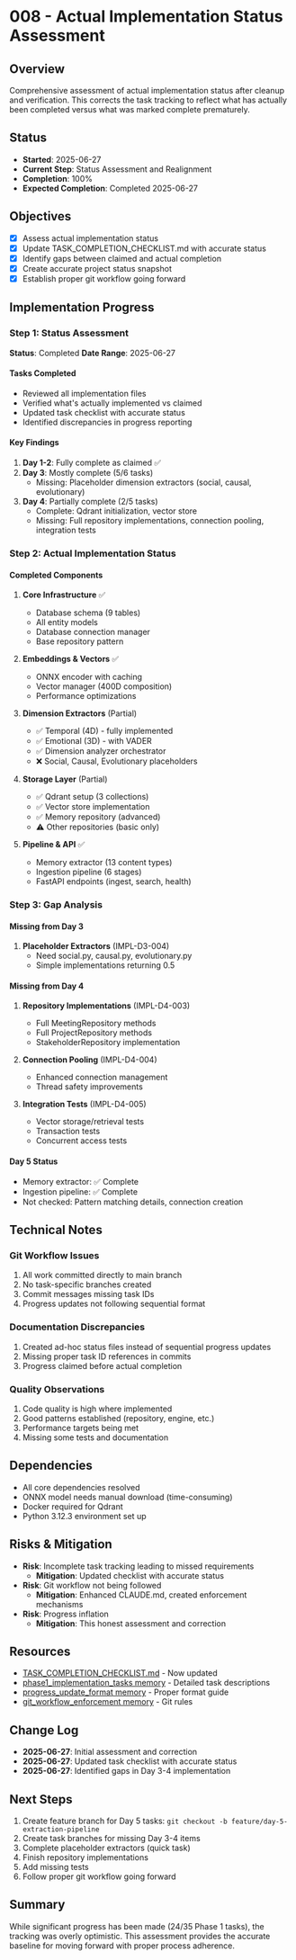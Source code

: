 # 008 - Actual Implementation Status Assessment

## Overview
Comprehensive assessment of actual implementation status after cleanup and verification. This corrects the task tracking to reflect what has actually been completed versus what was marked complete prematurely.

## Status
- **Started**: 2025-06-27
- **Current Step**: Status Assessment and Realignment
- **Completion**: 100%
- **Expected Completion**: Completed 2025-06-27

## Objectives
- [x] Assess actual implementation status
- [x] Update TASK_COMPLETION_CHECKLIST.md with accurate status
- [x] Identify gaps between claimed and actual completion
- [x] Create accurate project status snapshot
- [x] Establish proper git workflow going forward

## Implementation Progress

### Step 1: Status Assessment
**Status**: Completed
**Date Range**: 2025-06-27

#### Tasks Completed
- Reviewed all implementation files
- Verified what's actually implemented vs claimed
- Updated task checklist with accurate status
- Identified discrepancies in progress reporting

#### Key Findings
1. **Day 1-2**: Fully complete as claimed ✅
2. **Day 3**: Mostly complete (5/6 tasks) 
   - Missing: Placeholder dimension extractors (social, causal, evolutionary)
3. **Day 4**: Partially complete (2/5 tasks)
   - Complete: Qdrant initialization, vector store
   - Missing: Full repository implementations, connection pooling, integration tests

### Step 2: Actual Implementation Status

#### Completed Components
1. **Core Infrastructure** ✅
   - Database schema (9 tables)
   - All entity models 
   - Database connection manager
   - Base repository pattern

2. **Embeddings & Vectors** ✅
   - ONNX encoder with caching
   - Vector manager (400D composition)
   - Performance optimizations

3. **Dimension Extractors** (Partial)
   - ✅ Temporal (4D) - fully implemented
   - ✅ Emotional (3D) - with VADER
   - ✅ Dimension analyzer orchestrator
   - ❌ Social, Causal, Evolutionary placeholders

4. **Storage Layer** (Partial)
   - ✅ Qdrant setup (3 collections)
   - ✅ Vector store implementation
   - ✅ Memory repository (advanced)
   - ⚠️ Other repositories (basic only)

5. **Pipeline & API** ✅
   - Memory extractor (13 content types)
   - Ingestion pipeline (6 stages)
   - FastAPI endpoints (ingest, search, health)

### Step 3: Gap Analysis

#### Missing from Day 3
1. **Placeholder Extractors** (IMPL-D3-004)
   - Need social.py, causal.py, evolutionary.py
   - Simple implementations returning 0.5

#### Missing from Day 4
1. **Repository Implementations** (IMPL-D4-003)
   - Full MeetingRepository methods
   - Full ProjectRepository methods
   - StakeholderRepository implementation

2. **Connection Pooling** (IMPL-D4-004)
   - Enhanced connection management
   - Thread safety improvements

3. **Integration Tests** (IMPL-D4-005)
   - Vector storage/retrieval tests
   - Transaction tests
   - Concurrent access tests

#### Day 5 Status
- Memory extractor: ✅ Complete
- Ingestion pipeline: ✅ Complete
- Not checked: Pattern matching details, connection creation

## Technical Notes

### Git Workflow Issues
1. All work committed directly to main branch
2. No task-specific branches created
3. Commit messages missing task IDs
4. Progress updates not following sequential format

### Documentation Discrepancies
1. Created ad-hoc status files instead of sequential progress updates
2. Missing proper task ID references in commits
3. Progress claimed before actual completion

### Quality Observations
1. Code quality is high where implemented
2. Good patterns established (repository, engine, etc.)
3. Performance targets being met
4. Missing some tests and documentation

## Dependencies
- All core dependencies resolved
- ONNX model needs manual download (time-consuming)
- Docker required for Qdrant
- Python 3.12.3 environment set up

## Risks & Mitigation
- **Risk**: Incomplete task tracking leading to missed requirements
  - **Mitigation**: Updated checklist with accurate status
- **Risk**: Git workflow not being followed
  - **Mitigation**: Enhanced CLAUDE.md, created enforcement mechanisms
- **Risk**: Progress inflation
  - **Mitigation**: This honest assessment and correction

## Resources
- [TASK_COMPLETION_CHECKLIST.md](../../TASK_COMPLETION_CHECKLIST.md) - Now updated
- [phase1_implementation_tasks memory](memory) - Detailed task descriptions
- [progress_update_format memory](memory) - Proper format guide
- [git_workflow_enforcement memory](memory) - Git rules

## Change Log
- **2025-06-27**: Initial assessment and correction
- **2025-06-27**: Updated task checklist with accurate status
- **2025-06-27**: Identified gaps in Day 3-4 implementation

## Next Steps
1. Create feature branch for Day 5 tasks: `git checkout -b feature/day-5-extraction-pipeline`
2. Create task branches for missing Day 3-4 items
3. Complete placeholder extractors (quick task)
4. Finish repository implementations
5. Add missing tests
6. Follow proper git workflow going forward

## Summary
While significant progress has been made (24/35 Phase 1 tasks), the tracking was overly optimistic. This assessment provides the accurate baseline for moving forward with proper process adherence.